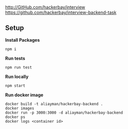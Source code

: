 http://GitHub.com/hackerbay/interview
https://github.com/hackerbay/interview-backend-task

## Setup

**Install Packages**
```
npm i 
```

**Run tests**
```
npm run test
```

**Run locally**
```
npm start
```
**Run docker image**
```
docker build -t aliayman/hackerbay-backend .
docker images
docker run -p 3000:3000 -d aliayman/hackerbay-backend
docker ps
docker logs <container id>
```






